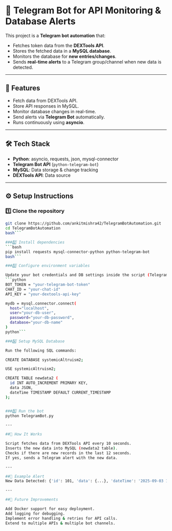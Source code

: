 # 🚀 Telegram Bot for API Monitoring & Database Alerts  

This project is a **Telegram bot automation** that:  
- Fetches token data from the **DEXTools API**.  
- Stores the fetched data in a **MySQL database**.  
- Monitors the database for **new entries/changes**.  
- Sends **real-time alerts** to a Telegram group/channel when new data is detected.  

---

## 📌 Features  
- Fetch data from DEXTools API.  
- Store API responses in MySQL.  
- Monitor database changes in real-time.  
- Send alerts via **Telegram Bot** automatically.  
- Runs continuously using **asyncio**.  

---

## 🛠️ Tech Stack  
- **Python**: asyncio, requests, json, mysql-connector  
- **Telegram Bot API** (`python-telegram-bot`)  
- **MySQL**: Data storage & change tracking  
- **DEXTools API**: Data source  

---

## ⚙️ Setup Instructions  

### 1️⃣ Clone the repository  
```bash
git clone https://github.com/ankitmishra42/TelegramBotAutomation.git
cd TelegramBotAutomation
bash```

###2️⃣ Install dependencies
```bash
pip install requests mysql-connector-python python-telegram-bot
bash```

###3️⃣ Configure environment variables

Update your bot credentials and DB settings inside the script (TelegramBot.py):
```python
BOT_TOKEN = "your-telegram-bot-token"
CHAT_ID = "your-chat-id"
API_KEY = "your-dextools-api-key"

mydb = mysql.connector.connect(
  host="localhost",
  user="your-db-user",
  password="your-db-password",
  database="your-db-name"
)
python```

###4️⃣ Setup MySQL Database

Run the following SQL commands:

CREATE DATABASE systemicAltruism2;

USE systemicAltruism2;

CREATE TABLE newdata2 (
  id INT AUTO_INCREMENT PRIMARY KEY,
  data JSON,
  dateTime TIMESTAMP DEFAULT CURRENT_TIMESTAMP
);


###5️⃣ Run the bot
python TelegramBot.py

---

##📲 How It Works

Script fetches data from DEXTools API every 10 seconds.
Inserts the new data into MySQL (newdata2 table).
Checks if there are new records in the last 12 seconds.
If yes, sends a Telegram alert with the new data.

---

##📌 Example Alert
New Data Detected: {'id': 101, 'data': {...}, 'dateTime': '2025-09-03 15:45:10'}

---

##🚧 Future Improvements

Add Docker support for easy deployment.
Add logging for debugging.
Implement error handling & retries for API calls.
Extend to multiple APIs & multiple bot channels.
